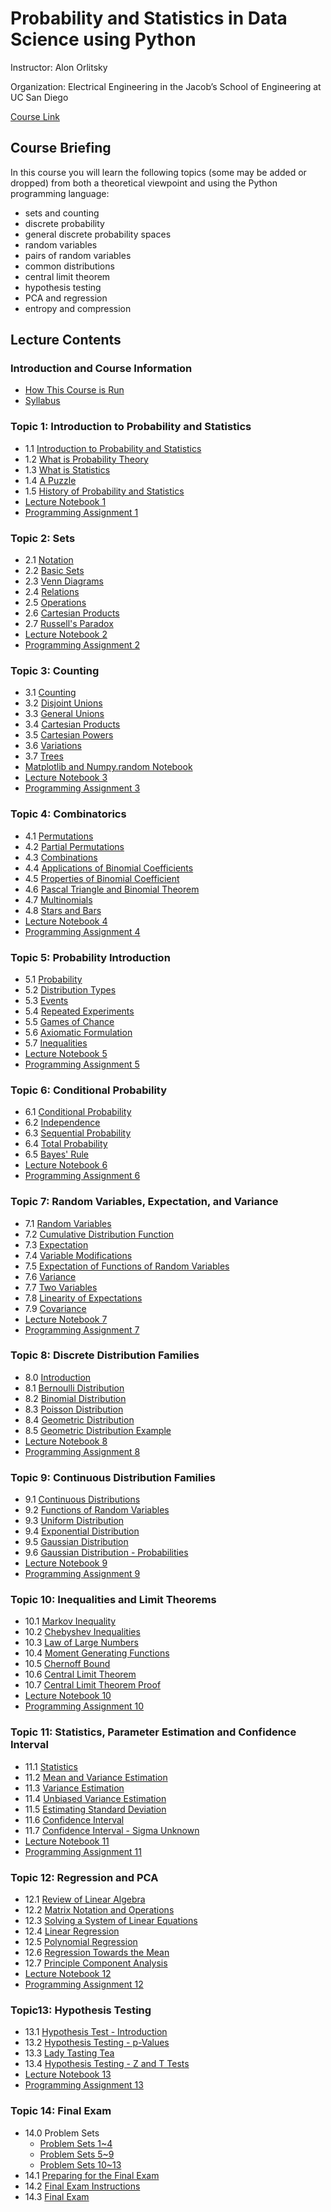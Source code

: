 # Probability and Statistics in Data Science using Python


Instructor: Alon Orlitsky

Organization: Electrical Engineering in the Jacob’s School of Engineering at UC San Diego

[Course Link](https://courses.edx.org/courses/course-v1:UCSanDiegoX+DSE210x+1T2020/course/)


## Course Briefing

In this course you will learn the following topics (some may be added or dropped) from both a theoretical viewpoint and using the Python programming language:

+ sets and counting
+ discrete probability
+ general discrete probability spaces
+ random variables
+ pairs of random variables
+ common distributions
+ central limit theorem
+ hypothesis testing
+ PCA and regression
+ entropy and compression


## Lecture Contents

### Introduction and Course Information

+ [How This Course is Run](./00-CourseInfo.md#how-this-course-is-run)
+ [Syllabus](./00-CourseInfo.md#syllabus)


### Topic 1: Introduction to Probability and Statistics

+ 1.1 [Introduction to Probability and Statistics](./01-Intro.md#11-introduction-to-probability-and-statistics)
+ 1.2 [What is Probability Theory](./01-Intro.md#12-what-is-probability-theory)
+ 1.3 [What is Statistics](./01-Intro.md#13-what-is-statistics)
+ 1.4 [A Puzzle](./01-Intro.md#14-a-puzzle)
+ 1.5 [History of Probability and Statistics](./01-Intro.md#15-history-of-probability-and-statistics)
+ [Lecture Notebook 1](./01-Intro.md#lecture-notebook-1)
+ [Programming Assignment 1](./01-Intro.md#programming-assignment-1)


### Topic 2: Sets

+ 2.1 [Notation](./02-Sets.md#21-notation)
+ 2.2 [Basic Sets](./02-Sets.md#21-notation)
+ 2.3 [Venn Diagrams](./02-Sets.md#23-venn-diagrams)
+ 2.4 [Relations](./02-Sets.md#24-relations)
+ 2.5 [Operations](./02-Sets.md#25-operations)
+ 2.6 [Cartesian Products](./02-Sets.md#26-cartesian-products)
+ 2.7 [Russell's Paradox](./02-Sets.md#27-russells-paradox)
+ [Lecture Notebook 2](./02-Sets.md#lecture-notebook-2)
+ [Programming Assignment 2](./02-Sets.md#programming-assignment-2)


### Topic 3: Counting

+ 3.1 [Counting](./03-Counting.md#31-counting)
+ 3.2 [Disjoint Unions](./03-Counting.md#32-disjoint-unions)
+ 3.3 [General Unions](./03-Counting.md#33-general-unions)
+ 3.4 [Cartesian Products](./03-Counting.md#34-cartesian-products)
+ 3.5 [Cartesian Powers](./03-Counting.md#35-cartesian-powers)
+ 3.6 [Variations](./03-Counting.md#36-variations)
+ 3.7 [Trees](./03-Counting.md#37-trees)
+ [Matplotlib and Numpy.random Notebook](./03-Counting.md#matplotlib-and-numpyrandom-notebook)
+ [Lecture Notebook 3](./03-Counting.md#lecture-notebook-3)
+ [Programming Assignment 3](./03-Counting.md#programming-assignment-3)


### Topic 4: Combinatorics

+ 4.1 [Permutations](./04-Combinatorics.md#41-permutations)
+ 4.2 [Partial Permutations](./04-Combinatorics.md#42-partial-permutations)
+ 4.3 [Combinations](./04-Combinatorics.md#43-combinations)
+ 4.4 [Applications of Binomial Coefficients](./04-Combinatorics.md#44-applications-of-binomial-coefficients)
+ 4.5 [Properties of Binomial Coefficient](./04-Combinatorics.md#45-properties-of-binomial-coefficient)
+ 4.6 [Pascal Triangle and Binomial Theorem](./04-Combinatorics.md#46-pascal-triangle-and-binomial-theorem)
+ 4.7 [Multinomials](./04-Combinatorics.md#47-multinomials)
+ 4.8 [Stars and Bars](./04-Combinatorics.md#48-stars-and-bars)
+ [Lecture Notebook 4](./04-Combinatorics.md#lecture-notebook-4)
+ [Programming Assignment 4](./04-Combinatorics.md#programming-assignment-4)


### Topic 5: Probability Introduction

+ 5.1 [Probability](./05-ProbIntro.md#51-probability)
+ 5.2 [Distribution Types](./05-ProbIntro.md#52-distribution-types)
+ 5.3 [Events](./05-ProbIntro.md#53-events)
+ 5.4 [Repeated Experiments](./05-ProbIntro.md#54-repeated-experiments)
+ 5.5 [Games of Chance](./05-ProbIntro.md#55-games-of-chance)
+ 5.6 [Axiomatic Formulation](./05-ProbIntro.md#56-axiomatic-formulation)
+ 5.7 [Inequalities](./05-ProbIntro.md#57-inequalities)
+ [Lecture Notebook 5](./05-ProbIntro.md#lecture-notebook-5)
+ [Programming Assignment 5](./05-ProbIntro.md#programming-assignment-5)


### Topic 6: Conditional Probability

  + 6.1 [Conditional Probability](./06-CondProb.md#61-conditional-probability)
  + 6.2 [Independence](./06-CondProb.md#62-independence)
  + 6.3 [Sequential Probability](./06-CondProb.md#63-sequential-probability)
  + 6.4 [Total Probability](./06-CondProb.md#64-total-probability)
  + 6.5 [Bayes' Rule](./06-CondProb.md#65-bayes-rule)
  + [Lecture Notebook 6](./06-CondProb.md#lecture-notebook-6)
  + [Programming Assignment 6](./06-CondProb.md#programming-assignment-6)


### Topic 7: Random Variables, Expectation, and Variance

+ 7.1 [Random Variables](./07-RvMeanVar.md#71-random-variables)
+ 7.2 [Cumulative Distribution Function](./07-RvMeanVar.md#72-cumulative-distribution-function)
+ 7.3 [Expectation](./07-RvMeanVar.md#73-expectation)
+ 7.4 [Variable Modifications](./07-RvMeanVar.md#74-variable-modifications)
+ 7.5 [Expectation of Functions of Random Variables](./07-RvMeanVar.md#75-expectation-of-functions-of-random-variables)
+ 7.6 [Variance](./07-RvMeanVar.md#76-variance)
+ 7.7 [Two Variables](./07-RvMeanVar.md#77-two-variables)
+ 7.8 [Linearity of Expectations](./07-RvMeanVar.md#78-linearity-of-expectations)
+ 7.9 [Covariance](./07-RvMeanVar.md#79-covariance)
+ [Lecture Notebook 7](./07-RvMeanVar.md#lecture-notebook-7)
+ [Programming Assignment 7](./07-RvMeanVar.md#programming-assignment-7)


### Topic 8: Discrete Distribution Families

+ 8.0 [Introduction](./08-DiscreteDist.md#80-introduction)
+ 8.1 [Bernoulli Distribution](./08-DiscreteDist.md#81-bernoulli-distribution)
+ 8.2 [Binomial Distribution](./08-DiscreteDist.md#82-binomial-distribution)
+ 8.3 [Poisson Distribution](./08-DiscreteDist.md#83-poisson-distribution)
+ 8.4 [Geometric Distribution](./08-DiscreteDist.md#84-geometric-distribution)
+ 8.5 [Geometric Distribution Example](./08-DiscreteDist.md#85-geometric-distribution-example)
+ [Lecture Notebook 8](./08-DiscreteDist.md#lecture-notebook-8)
+ [Programming Assignment 8](./08-DiscreteDist.md#programming-assignment-8)


### Topic 9: Continuous Distribution Families

+ 9.1 [Continuous Distributions](./09-ContDist.md#91-continuous-distributions)
+ 9.2 [Functions of Random Variables](./09-ContDist.md#92-functions-of-random-variables)
+ 9.3 [Uniform Distribution](./09-ContDist.md#93-uniform-distribution)
+ 9.4 [Exponential Distribution](./09-ContDist.md#94-exponential-distribution)
+ 9.5 [Gaussian Distribution](./09-ContDist.md#95-gaussian-distribution)
+ 9.6 [Gaussian Distribution - Probabilities](./09-ContDist.md#96-gaussian-distribution---probabilities)
+ [Lecture Notebook 9](./09-ContDist.md#lecture-notebook-9)
+ [Programming Assignment 9](./09-ContDist.md#programming-assignment-9)


### Topic 10: Inequalities and Limit Theorems

+ 10.1 [Markov Inequality](./10-InequLimit.md#101-markov-inequality)
+ 10.2 [Chebyshev Inequalities](./10-InequLimit.md#102-chebyshev-inequalities)
+ 10.3 [Law of Large Numbers](./10-InequLimit.md#103-law-of-large-numbers)
+ 10.4 [Moment Generating Functions](./10-InequLimit.md#104-moment-generating-functions)
+ 10.5 [Chernoff Bound](./10-InequLimit.md#105-chernoff-bound)
+ 10.6 [Central Limit Theorem](./10-InequLimit.md#106-central-limit-theorem)
+ 10.7 [Central Limit Theorem Proof](./10-InequLimit.md#107-central-limit-theorem-proof)
+ [Lecture Notebook 10](./10-InequLimit.md#lecture-notebook-10)
+ [Programming Assignment 10](./10-InequLimit.md#programming-assignment-10)


### Topic 11: Statistics, Parameter Estimation and Confidence Interval

+ 11.1 [Statistics](./11-StatEstCI.md#111-statistics)
+ 11.2 [Mean and Variance Estimation](./11-StatEstCI.md#112-mean-and-variance-estimation)
+ 11.3 [Variance Estimation](./11-StatEstCI.md#113-variance-estimation)
+ 11.4 [Unbiased Variance Estimation](./11-StatEstCI.md#114-unbiased-variance-estimation)
+ 11.5 [Estimating Standard Deviation](./11-StatEstCI.md#115-estimating-standard-deviation)
+ 11.6 [Confidence Interval](./11-StatEstCI.md#116-confidence-interval)
+ 11.7 [Confidence Interval - Sigma Unknown](./11-StatEstCI.md#117-confidence-interval---sigma-unknown)
+ [Lecture Notebook 11](./11-StatEstCI.md#lecture-notebook-11)
+ [Programming Assignment 11](./11-StatEstCI.md#programming-assignment-11)


### Topic 12: Regression and PCA

+ 12.1 [Review of Linear Algebra](./12-RegPCA.md#)
+ 12.2 [Matrix Notation and Operations](./12-RegPCA.md#)
+ 12.3 [Solving a System of Linear Equations](./12-RegPCA.md#)
+ 12.4 [Linear Regression](./12-RegPCA.md#)
+ 12.5 [Polynomial Regression](./12-RegPCA.md#)
+ 12.6 [Regression Towards the Mean](./12-RegPCA.md#)
+ 12.7 [Principle Component Analysis](./12-RegPCA.md#)
+ [Lecture Notebook 12](./12-RegPCA.md#)
+ [Programming Assignment 12](./12-RegPCA.md#)


### Topic13: Hypothesis Testing

+ 13.1 [Hypothesis Test - Introduction](./13-Hypothesis.md#)
+ 13.2 [Hypothesis Testing - p-Values](./13-Hypothesis.md#)
+ 13.3 [Lady Tasting Tea](./13-Hypothesis.md#)
+ 13.4 [Hypothesis Testing - Z and T Tests](./13-Hypothesis.md#)
+ [Lecture Notebook 13](./13-Hypothesis.md#)
+ [Programming Assignment 13](./13-Hypothesis.md#)

 
### Topic 14: Final Exam

+ 14.0 Problem Sets
  + [Problem Sets 1~4](./PS1.md)
  + [Problem Sets 5~9](./PS2.md)
  + [Problem Sets 10~13](./PS3.md)
+ 14.1 [Preparing for the Final Exam](./14-Final.md#)
+ 14.2 [Final Exam Instructions](./14-Final.md#)
+ 14.3 [Final Exam](./14-Final.md#)





